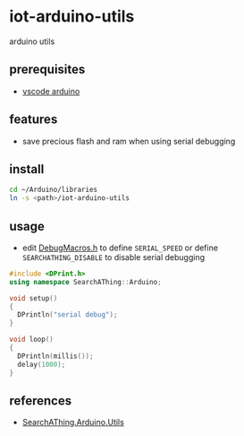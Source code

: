 # iot-arduino-utils

arduino utils

## prerequisites

- [vscode arduino](https://github.com/devel0/knowledge/blob/master/electronics/vscode-arduino.md)

## features

- save precious flash and ram when using serial debugging

## install

```sh
cd ~/Arduino/libraries
ln -s <path>/iot-arduino-utils
```

## usage

- edit [DebugMacros.h](arduino-utils/DebugMacros.h) to define `SERIAL_SPEED` or define `SEARCHATHING_DISABLE` to disable serial debugging

```c++
#include <DPrint.h>
using namespace SearchAThing::Arduino;

void setup()
{
  DPrintln("serial debug");
}

void loop()
{
  DPrintln(millis());
  delay(1000);
}
```

## references

- [SearchAThing.Arduino.Utils](https://github.com/SearchAThing-old1/SearchAThing.Arduino.Utils/tree/4cf806e9297652ae639bfaca4244a2742fd26a79#dprint)
